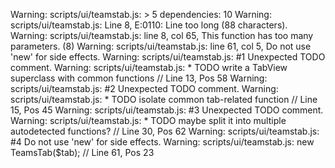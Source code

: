 Warning: scripts/ui/teamstab.js: > 5 dependencies: 10
Warning: scripts/ui/teamstab.js: Line 8, E:0110: Line too long (88 characters).
Warning: scripts/ui/teamstab.js: line 8, col 65, This function has too many parameters. (8)
Warning: scripts/ui/teamstab.js: line 61, col 5, Do not use 'new' for side effects.
Warning: scripts/ui/teamstab.js:  #1 Unexpected TODO comment.
Warning: scripts/ui/teamstab.js:     * TODO write a TabView superclass with common functions // Line 13, Pos 58
Warning: scripts/ui/teamstab.js:  #2 Unexpected TODO comment.
Warning: scripts/ui/teamstab.js:     * TODO isolate common tab-related function // Line 15, Pos 45
Warning: scripts/ui/teamstab.js:  #3 Unexpected TODO comment.
Warning: scripts/ui/teamstab.js:     * TODO maybe split it into multiple autodetected functions? // Line 30, Pos 62
Warning: scripts/ui/teamstab.js:  #4 Do not use 'new' for side effects.
Warning: scripts/ui/teamstab.js:     new TeamsTab($tab); // Line 61, Pos 23
